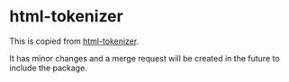 # html-tokenizer

This is copied from [html-tokenizer](https://github.com/greim/html-tokenizer).

It has minor changes and a merge request will be created in the future to include the package.
